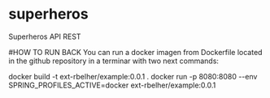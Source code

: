 # superheros
Superheros API REST

#HOW TO RUN BACK You can run a docker imagen from Dockerfile located in the github repository in a terminar with two next commands: 

docker build -t ext-rbelher/example:0.0.1 .
docker run -p 8080:8080 --env SPRING_PROFILES_ACTIVE=docker ext-rbelher/example:0.0.1
